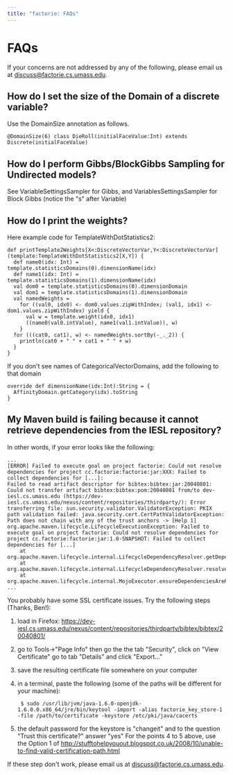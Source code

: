 ```yaml
---
title: "factorie: FAQs"
---
```


FAQs
===

If your concerns are not addressed by any of the following, please email us at discuss@factorie.cs.umass.edu.

How do I set the size of the Domain of a discrete variable?
---

Use the DomainSize annotation as follows.

    @DomainSize(6) class DieRoll(initialFaceValue:Int) extends Discrete(initialFaceValue)

How do I perform Gibbs/BlockGibbs Sampling for Undirected models?
---

See VariableSettingsSampler for Gibbs, and VariablesSettingsSampler for Block Gibbs (notice the "s" after Variable)

How do I print the weights?
---

Here example code for TemplateWithDotStatistics2:

    def printTemplate2Weights[X<:DiscreteVectorVar,Y<:DiscreteVectorVar](template:TemplateWithDotStatistics2[X,Y]) {
      def name0(idx: Int) = template.statisticsDomains(0).dimensionName(idx)
      def name1(idx: Int) = template.statisticsDomains(1).dimensionName(idx)
      val dom0 = template.statisticsDomains(0).dimensionDomain
      val dom1 = template.statisticsDomains(1).dimensionDomain
      val namedWeights =
        for ((val0, idx0) <- dom0.values.zipWithIndex; (val1, idx1) <- dom1.values.zipWithIndex) yield {
          val w = template.weight(idx0, idx1)
          ((name0(val0.intValue), name1(val1.intValue)), w)
        }
      for (((cat0, cat1), w) <- namedWeights.sortBy(-_._2)) {
        println(cat0 + " " + cat1 + " " + w)
      }
    }
 
If you don't see names of CategoricalVectorDomains, add the following to that domain

    override def dimensionName(idx:Int):String = {
      AffinityDomain.getCategory(idx).toString
    }

My Maven build is failing because it cannot retrieve dependencies from the IESL repository?
---

In other words, if your error looks like the following:

    ...
    [ERROR] Failed to execute goal on project factorie: Could not resolve dependencies for project cc.factorie:factorie:jar:XXX: Failed to collect dependencies for [...]:
    Failed to read artifact descriptor for bibtex:bibtex:jar:20040801: Could not transfer artifact bibtex:bibtex:pom:20040801 from/to dev-iesl.cs.umass.edu (https://dev-iesl.cs.umass.edu/nexus/content/repositories/thirdparty/): Error transferring file: sun.security.validator.ValidatorException: PKIX path validation failed: java.security.cert.CertPathValidatorException: Path does not chain with any of the trust anchors -> [Help 1]
    org.apache.maven.lifecycle.LifecycleExecutionException: Failed to execute goal on project factorie: Could not resolve dependencies for project cc.factorie:factorie:jar:1.0-SNAPSHOT: Failed to collect dependencies for [...]
        at org.apache.maven.lifecycle.internal.LifecycleDependencyResolver.getDependencies(LifecycleDependencyResolver.java:196)
        at org.apache.maven.lifecycle.internal.LifecycleDependencyResolver.resolveProjectDependencies(LifecycleDependencyResolver.java:108)
        at org.apache.maven.lifecycle.internal.MojoExecutor.ensureDependenciesAreResolved(MojoExecutor.java:258)
    ...

You probably have some SSL certificate issues. Try the following steps (Thanks, Ben!):

1. load in Firefox: https://dev-iesl.cs.umass.edu/nexus/content/repositories/thirdparty/bibtex/bibtex/20040801/
2. go to Tools->"Page Info" then go the the tab "Security", click on "View Certificate" go to tab "Details" and click "Export..."
3. save the resulting certificate file somewhere on your computer
4. in a terminal, paste the following (some of the paths will be different for your machine):

        $ sudo /usr/lib/jvm/java-1.6.0-openjdk-1.6.0.0.x86_64/jre/bin/keytool -import -alias factorie_key_store-1 -file /path/to/certificate -keystore /etc/pki/java/cacerts
5. the default password for the keystore is "changeit" and to the question "Trust this certificate?" answer "yes"
For the points 4 to 5 above, use the Option 1 of http://stufftohelpyouout.blogspot.co.uk/2008/10/unable-to-find-valid-certification-path.html
 
If these step don't work, please email us at discuss@factorie.cs.umass.edu.